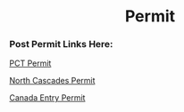 <center><h1>Permit</h1></center>
<h3>Post Permit Links Here:</h3>
<a href = 'https://www.pcta.org/discover-the-trail/permits/pct-long-distance-permit/'>PCT Permit</a>

<a href = 'https://www.pcta.org/discover-the-trail/permits/north-cascades-national-park/'>North Cascades Permit</a>

<a href = 'https://www.pcta.org/discover-the-trail/permits/canada-pct-entry-permit/'>Canada Entry Permit</a>

